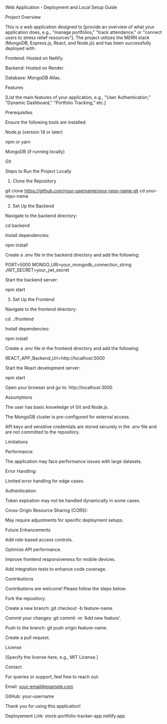 Web Application - Deployment and Local Setup Guide

Project Overview

This is a web application designed to [provide an overview of what your application does, e.g., "manage portfolios," "track attendance," or "connect users to stress relief resources"]. The project utilizes the MERN stack (MongoDB, Express.js, React, and Node.js) and has been successfully deployed with:

Frontend: Hosted on Netlify.

Backend: Hosted on Render.

Database: MongoDB Atlas.

Features

[List the main features of your application, e.g., "User Authentication," "Dynamic Dashboard," "Portfolio Tracking," etc.]

Prerequisites

Ensure the following tools are installed:

Node.js (version 14 or later)

npm or yarn

MongoDB (if running locally)

Git

Steps to Run the Project Locally

1. Clone the Repository

git clone https://github.com/your-username/your-repo-name.git
cd your-repo-name

2. Set Up the Backend

Navigate to the backend directory:

cd backend

Install dependencies:

npm install

Create a .env file in the backend directory and add the following:

PORT=5000
MONGO_URI=your_mongodb_connection_string
JWT_SECRET=your_jwt_secret

Start the backend server:

npm start

3. Set Up the Frontend

Navigate to the frontend directory:

cd ../frontend

Install dependencies:

npm install

Create a .env file in the frontend directory and add the following:

REACT_APP_Backend_Url=http://localhost:5000

Start the React development server:

npm start

Open your browser and go to: http://localhost:3000

Assumptions

The user has basic knowledge of Git and Node.js.

The MongoDB cluster is pre-configured for external access.

API keys and sensitive credentials are stored securely in the .env file and are not committed to the repository.

Limitations

Performance:

The application may face performance issues with large datasets.

Error Handling:

Limited error handling for edge cases.

Authentication:

Token expiration may not be handled dynamically in some cases.

Cross-Origin Resource Sharing (CORS):

May require adjustments for specific deployment setups.

Future Enhancements

Add role-based access controls.

Optimize API performance.

Improve frontend responsiveness for mobile devices.

Add integration tests to enhance code coverage.

Contributions

Contributions are welcome! Please follow the steps below:

Fork the repository.

Create a new branch: git checkout -b feature-name.

Commit your changes: git commit -m 'Add new feature'.

Push to the branch: git push origin feature-name.

Create a pull request.

License

[Specify the license here, e.g., MIT License.]

Contact

For queries or support, feel free to reach out:

Email: your-email@example.com

GitHub: your-username

Thank you for using this application!

Deployement Link:
stock-portfolio-tracker-app.netlify.app
